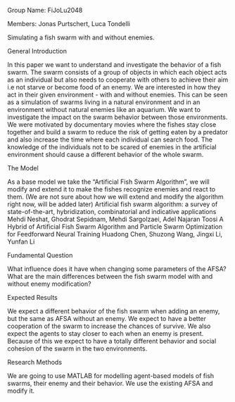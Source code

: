 ﻿Group Name: FiJoLu2048

Members: Jonas Purtschert, Luca Tondelli

Simulating a fish swarm with and without enemies.





General Introduction

In this paper we want to understand and investigate the behavior of a fish swarm. The swarm consists of a group of objects in which each object acts as an individual but also needs to cooperate with others to achieve their aim i.e not starve or become food of an enemy. We are interested in how they act in their given environment - with and without enemies. This can be seen as a simulation of swarms living in a natural environment and in an environment without natural enemies like an aquarium. We want to investigate the impact on the swarm behavior between those environments. We were motivated by documentary movies where the fishes stay close together and build a swarm to reduce the risk of getting eaten by a predator and also increase the time where each individual can search food. The knowledge of the individuals not to be scared of enemies in the artificial environment should cause a different behavior of the whole swarm.



The Model

As a base model we take the “Artificial Fish Swarm Algorithm”, we will modify and extend it to make the fishes recognize enemies and react to them. (We are not sure about how we will extend and modify the algorithm right now, will be added later)
Artificial fish swarm algorithm: a survey of state-of-the-art, hybridization, combinatorial and indicative applications		Mehdi Neshat, Ghodrat Sepidnam, Mehdi Sargolzaei, Adel Najaran Toosi
A Hybrid of Artificial Fish Swarm Algorithm and Particle Swarm Optimization for Feedforward Neural Training		Huadong Chen, Shuzong Wang, Jingxi Li, Yunfan Li



Fundamental Question

What influence does it have when changing some parameters of the AFSA?
What are the main differences between the fish swarm model with and without enemy modification?
 


Expected Results

We expect a different behavior of the fish swarm when adding an enemy, but the same as AFSA without an enemy. We expect to have a better cooperation of the swarm to increase the chances of survive. We also expect the agents to stay closer to each when an enemy is present. Because of this we expect to have a totally different behavior and social cohesion of the swarm in the two environments.



Research Methods

We are going to use MATLAB for modelling agent-based models of fish swarms, their enemy and their behavior. We use the existing AFSA and modify it.
